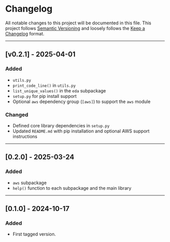 # Changelog

All notable changes to this project will be documented in this file.
This project follows [Semantic Versioning](https://semver.org/) and loosely follows the [Keep a Changelog](https://keepachangelog.com/en/1.0.0/) format.

---

## [v0.2.1] - 2025-04-01

### Added

- `utils.py`
- `print_code_line()` in `utils.py`
- `list_unique_values()` in the `eda` subpackage
- `setup.py` for pip install support
- Optional `aws` dependency group (`[aws]`) to support the `aws` module

### Changed

- Defined core library dependencies in `setup.py`
- Updated `README.md` with pip installation and optional AWS support instructions

---

## [0.2.0] - 2025-03-24

### Added

- `aws` subpackage
- `help()` function to each subpackage and the main library

---

## [0.1.0] - 2024-10-17

### Added

- First tagged version.
